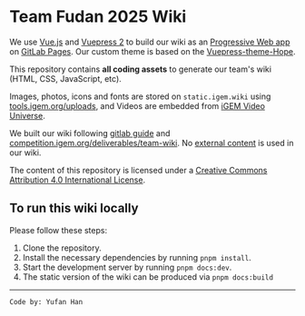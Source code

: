 # Team Fudan 2025 Wiki

We use [Vue.js](https://vuejs.org/) and [Vuepress 2](https://vuepress.vuejs.org/) to build our wiki as an [Progressive Web app](https://developer.mozilla.org/en-US/docs/Web/Progressive_web_apps) on [GitLab Pages](https://docs.gitlab.com/ee/user/project/pages/). Our custom theme is based on the [Vuepress-theme-Hope](https://theme-hope.vuejs.press/).

This repository contains **all coding assets** to generate our team's wiki (HTML, CSS, JavaScript, etc).

Images, photos, icons and fonts are stored on `static.igem.wiki` using [tools.igem.org/uploads](https://tools.igem.org/uploads), and Videos are embedded from [iGEM Video Universe](https://video.igem.org).

We built our wiki following [gitlab guide](https://tools.igem.org/wiki/gitlab-guide) and [competition.igem.org/deliverables/team-wiki](https://competition.igem.org/deliverables/team-wiki). No [external content](https://tools.igem.org/wiki/external-content-check) is used in our wiki.

The content of this repository is licensed under a [Creative Commons Attribution 4.0 International License](https://creativecommons.org/licenses/by/4.0/).

## To run this wiki locally

Please follow these steps:

1. Clone the repository.
2. Install the necessary dependencies by running `pnpm install`.
3. Start the development server by running `pnpm docs:dev`.
4. The static version of the wiki can be produced via `pnpm docs:build`

----
`Code by: Yufan Han`
